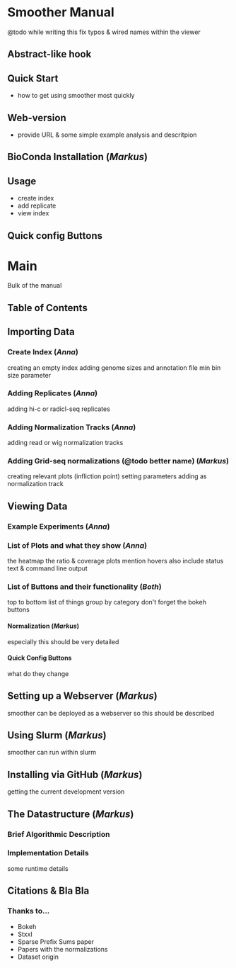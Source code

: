 # Smoother Manual

@todo while writing this fix typos & wired names within the viewer

## Abstract-like hook

## Quick Start

- how to get using smoother most quickly

## Web-version

- provide URL & some simple example analysis and descritpion

## BioConda Installation (_Markus_)

## Usage

- create index
- add replicate
- view index

## Quick config Buttons

# Main

Bulk of the manual

## Table of Contents

## Importing Data

### Create Index (_Anna_)

creating an empty index
adding genome sizes
and annotation file
min bin size parameter

### Adding Replicates (_Anna_)

adding hi-c or radicl-seq replicates

### Adding Normalization Tracks (_Anna_)

adding read or wig normalization tracks

### Adding Grid-seq normalizations (@todo better name) (_Markus_)

creating relevant plots (infliction point)
setting parameters
adding as normalization track

## Viewing Data

### Example Experiments (_Anna_)

### List of Plots and what they show (_Anna_)

the heatmap the ratio & coverage plots 
mention hovers
also include status text & command line output


### List of Buttons and their functionality (_Both_)

top to bottom list of things
group by category
don't forget the bokeh buttons

#### Normalization (_Markus_)

especially this should be very detailed

#### Quick Config Buttons

what do they change

## Setting up a Webserver (_Markus_)

smoother can be deployed as a webserver so this should be described

## Using Slurm (_Markus_)

smoother can run within slurm 

## Installing via GitHub (_Markus_)

getting the current development version

## The Datastructure (_Markus_)

### Brief Algorithmic Description

### Implementation Details

some runtime details

## Citations & Bla Bla


### Thanks to...
- Bokeh
- Stxxl
- Sparse Prefix Sums paper
- Papers with the normalizations
- Dataset origin